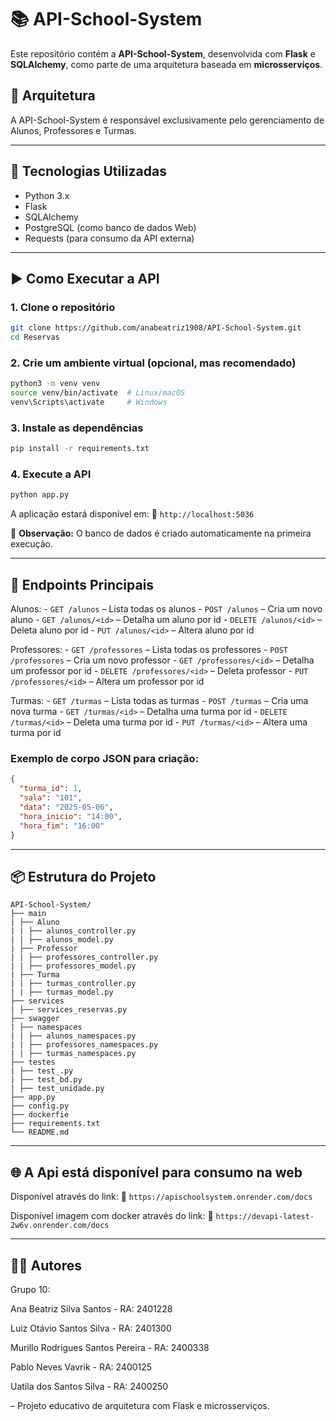 
# 📚 API-School-System

Este repositório contém a **API-School-System**, desenvolvida com **Flask** e **SQLAlchemy**, como parte de uma arquitetura baseada em **microsserviços**.

## 🧩 Arquitetura

A API-School-System é responsável exclusivamente pelo gerenciamento de Alunos, Professores e Turmas.

---

## 🚀 Tecnologias Utilizadas

- Python 3.x
- Flask
- SQLAlchemy
- PostgreSQL (como banco de dados Web)
- Requests (para consumo da API externa)

---

## ▶️ Como Executar a API

### 1. Clone o repositório

```bash
git clone https://github.com/anabeatriz1908/API-School-System.git
cd Reservas
```

### 2. Crie um ambiente virtual (opcional, mas recomendado)

```bash
python3 -m venv venv
source venv/bin/activate  # Linux/macOS
venv\Scripts\activate     # Windows
```

### 3. Instale as dependências

```bash
pip install -r requirements.txt
```

### 4. Execute a API

```bash
python app.py
```

A aplicação estará disponível em:
📍 `http://localhost:5036`

📝 **Observação:** O banco de dados é criado automaticamente na primeira execução.

---

## 📡 Endpoints Principais

Alunos:
    - `GET /alunos` – Lista todas os alunos
    - `POST /alunos` – Cria um novo aluno
    - `GET /alunos/<id>` – Detalha um aluno por id
    - `DELETE /alunos/<id>` – Deleta aluno por id
    - `PUT /alunos/<id>` – Altera aluno por id


Professores:
    - `GET /professores` – Lista todas os professores
    - `POST /professores` – Cria um novo professor
    - `GET /professores/<id>` – Detalha um professor por id
    - `DELETE /professores/<id>` – Deleta professor
    - `PUT /professores/<id>` – Altera um professor por id


Turmas:
    - `GET /turmas` – Lista todas as turmas
    - `POST /turmas` – Cria uma nova turma
    - `GET /turmas/<id>` – Detalha uma turma por id
    - `DELETE /turmas/<id>` – Deleta uma turma por id
    - `PUT /turmas/<id>` – Altera uma turma por id



### Exemplo de corpo JSON para criação:

```json
{
  "turma_id": 1,
  "sala": "101",
  "data": "2025-05-06",
  "hora_inicio": "14:00",
  "hora_fim": "16:00"
}
```

---


## 📦 Estrutura do Projeto

```
API-School-System/
├── main
| ├── Aluno
| | ├── alunos_controller.py
| | ├── alunos_model.py
| ├── Professor
| | ├── professores_controller.py
| | ├── professores_model.py
| ├── Turma
| | ├── turmas_controller.py
| | ├── turmas_model.py
├── services
| ├── services_reservas.py
├── swagger
| ├── namespaces
| | ├── alunos_namespaces.py
| | ├── professores_namespaces.py
| | ├── turmas_namespaces.py
├── testes
| ├── test_.py
| ├── test_bd.py
| ├── test_unidade.py
├── app.py
├── config.py
├── dockerfie
├── requirements.txt
└── README.md
```

---

## 🌐 A Api está disponível para consumo na web

Disponível através do link:
📍 `https://apischoolsystem.onrender.com/docs`


Disponível imagem com docker através do link:
📍 `https://devapi-latest-2w6v.onrender.com/docs`

---

## 🧑‍💻 Autores

Grupo 10:

Ana Beatriz Silva Santos - RA: 2401228

Luiz Otávio Santos Silva - RA: 2401300

Murillo Rodrigues Santos Pereira - RA: 2400338

Pablo Neves Vavrik - RA: 2400125

Uatila dos Santos Silva - RA: 2400250

– Projeto educativo de arquitetura com Flask e microsserviços.

